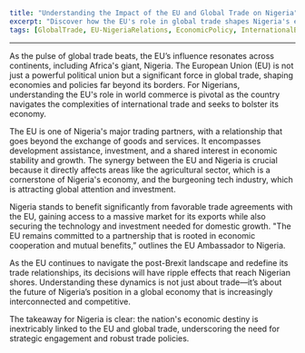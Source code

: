 ```yaml
title: "Understanding the Impact of the EU and Global Trade on Nigeria"
excerpt: "Discover how the EU's role in global trade shapes Nigeria's economy and future prospects."
tags: [GlobalTrade, EU-NigeriaRelations, EconomicPolicy, InternationalBusiness, NigerianEconomy]
```

---

As the pulse of global trade beats, the EU’s influence resonates across continents, including Africa's giant, Nigeria. The European Union (EU) is not just a powerful political union but a significant force in global trade, shaping economies and policies far beyond its borders. For Nigerians, understanding the EU's role in world commerce is pivotal as the country navigates the complexities of international trade and seeks to bolster its economy.

The EU is one of Nigeria's major trading partners, with a relationship that goes beyond the exchange of goods and services. It encompasses development assistance, investment, and a shared interest in economic stability and growth. The synergy between the EU and Nigeria is crucial because it directly affects areas like the agricultural sector, which is a cornerstone of Nigeria's economy, and the burgeoning tech industry, which is attracting global attention and investment.

Nigeria stands to benefit significantly from favorable trade agreements with the EU, gaining access to a massive market for its exports while also securing the technology and investment needed for domestic growth. "The EU remains committed to a partnership that is rooted in economic cooperation and mutual benefits,” outlines the EU Ambassador to Nigeria.

As the EU continues to navigate the post-Brexit landscape and redefine its trade relationships, its decisions will have ripple effects that reach Nigerian shores. Understanding these dynamics is not just about trade—it’s about the future of Nigeria’s position in a global economy that is increasingly interconnected and competitive.

The takeaway for Nigeria is clear: the nation's economic destiny is inextricably linked to the EU and global trade, underscoring the need for strategic engagement and robust trade policies.